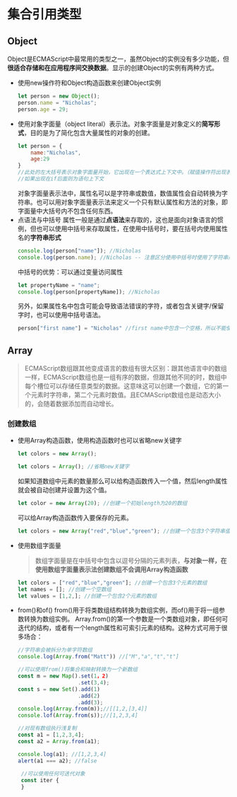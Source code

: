 <!--
 * @Author: Rooter
 * @Date: 2022-02-26 17:10:29
 * @LastEditors: Rooter
 * @LastEditTime: 2022-03-05 22:41:25
-->
# 集合引用类型
## Object
Object是ECMAScript中最常用的类型之一，虽然Object的实例没有多少功能，但**很适合存储和在应用程序间交换数据**。显示的创建Object的实例有两种方式。
- 使用new操作符和Object构造函数来创建Object实例
  ```js
  let person = new Object();
  person.name = "Nicholas";
  person.age = 29;
  ```
- 使用对象字面量（object literal）表示法。对象字面量是对象定义的**简写形式**，目的是为了简化包含大量属性的对象的创建。
  ```js
  let person = {
      name:"Nicholas",
      age:29
  }
  //此处的左大括号表示对象字面量开始，它出现在一个表达式上下文中。（赋值操作符出现表示 表达式上下文
  //如果出现在if后面则为语句上下文
  ```
  对象字面量表示法中，属性名可以是字符串或数值，数值属性会自动转换为字符串。也可以用对象字面量表示法来定义一个只有默认属性和方法的对象，即字面量中大括号内不包含任何东西。
- 点语法与中括号
  属性一般是通过**点语法**来存取的，这也是面向对象语言的惯例，但也可以使用中括号来存取属性，在使用中括号时，要在括号内使用属性名的**字符串形式**
  ```js
  console.log(person["name"]); //Nicholas
  console.log(person.name); //Nicholas -- 注意区分使用中括号时使用了字符串形式
  ```
  中括号的优势：可以通过变量访问属性
  ```js
  let propertyName = "name";
  console.log(person[propertyName]); //Nicholas
  ```
  另外，如果属性名中包含可能会导致语法错误的字符，或者包含关键字/保留字时，也可以使用中括号语法。
  ```js
  person["first name"] = "Nicholas" //first name中包含一个空格，所以不能使用点语法来访问。常规情况下使用点语法来进行属性存取。
  ```
## Array
>ECMAScript数组跟其他变成语言的数组有很大区别：跟其他语言中的数组一样，ECMAScript数组也是一组有序的数据，但跟其他不同的时，数组中每个槽位可以存储任意类型的数据。这意味这可以创建一个数组，它的第一个元素时字符串，第二个元素时数值。且ECMAScript数组也是动态大小的，会随着数据添加而自动增长。
### 创建数组
- 使用Array构造函数，使用构造函数时也可以省略new关键字
  ```js
  let colors = new Array();

  let colors = Array(); //省略new关键字 
  ```
  如果知道数组中元素的数量那么可以给构造函数传入一个值，然后length属性就会被自动创建并设置为这个值。
  ```js
  let color = new Array(20); //创建一个初始length为20的数组
  ```
  可以给Array构造函数传入要保存的元素。
  ```js
  let colors = new Array("red","blue","green"); //创建一个包含3个字符串值的数组
  ```
- 使用数组字面量
  >数组字面量是在中括号中包含以逗号分隔的元素列表，**与对象一样，在使用数组字面量表示法创建数组不会调用Array构造函数**
  ```js
  let colors = ["red","blue","green"]; //创建一个包含3个元素的数组
  let names = []; //创建一个空数组
  let values = [1,2,]; //创建一个包含2个元素的数组
  ```
- from()和of()
  from()用于将类数组结构转换为数组实例，而of()用于将一组参数转换为数组实例。
  Array.from()的第一个参数是一个类数组对象，即任何可迭代的结构，或者有一个length属性和可索引元素的结构。这种方式可用于很多场合：
  ```js
  //字符串会被拆分为单字符数组
  console.log(Array.from("Matt")) //["M","a","t","t"]

  //可以使用from()将集合和映射转换为一个新数组
  const m = new Map().set(1，2)
                     .set(3,4);
  const s = new Set().add(1)
                     .add(2)
                     .add(3);
  console.log(Array.from(m));//[[1,2,[3,4]]
  console.lof(Array.from(s));//[1,2,3,4]

  //对现有数组执行浅复制
  const a1 = [1,2,3,4];
  const a2 = Array.from(a1);

  console.log(a1); //[1,2,3,4]
  alert(a1 === a2); //false
   
   //可以使用任何可迭代对象
   const iter {
   }
  ```
